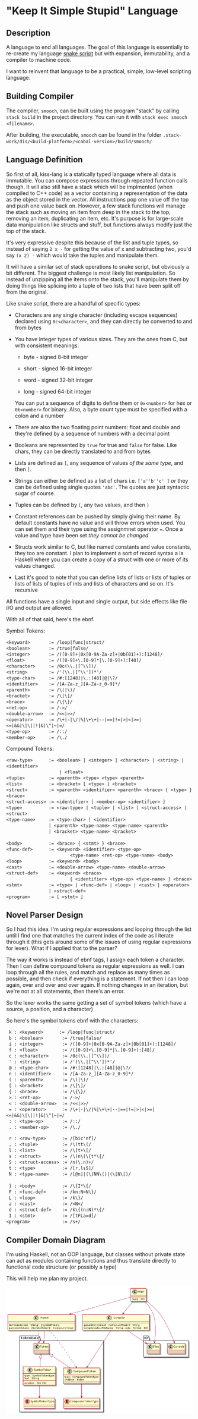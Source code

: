 # "Keep It Simple Stupid" Language

## Description

A language to end all languages. The goal of this language is essentially to re-create my language [snake script](https://github.com/blueOkiris/snake-script) but with expansion, immutability, and a compiler to machine code.

I want to reinvent that language to be a practical, simple, low-level scripting language.

## Building Compiler

The compiler, `smooch`, can be built using the program "stack" by calling `stack build` in the project directory. You can run it with `stack exec smooch <filename>`.

After building, the executable, `smooch` can be found in the folder `.stack-work/dis/<build-platform>/<cabal-version>/build/smooch/`

## Language Definition

So first of all, kiss-lang is a statically typed language where all data is immutable. You can compose expressions through repeated function calls though. It will also still have a stack which will be implmented (when compiled to C++ code) as a vector containing a representation of the data as the object stored in the vector. All instructions pop one value off the top and push one value back on. However, a few stack functions will manage the stack such as moving an item from deep in the stack to the top, removing an item, duplicating an item, etc. It's purpose is for large-scale data manipulation like structs and stuff, but functions always modify just the top of the stack.

It's very expressive despite this because of the list and tuple types, so instead of saying `2 x -` for getting the value of x and subtracting two, you'd say `(x 2) -` which would take the tuples and manipulate them.

It will have a similar set of stack operations to snake script, but obviously a bit different. The biggest challenge is most likely list manipulation. So instead of unzipping all the items onto the stack, you'll manipulate them by doing things like splicing into a tuple of two lists that have been split off from the original.

Like snake script, there are a handful of specific types:

 * Characters are any single character (including escape sequences) declared using `0c<character>`, and they can directly be converted to and from bytes
 
 * You have integer types of various sizes. They are the ones from C, but with consistent meanings:
    
    + byte - signed 8-bit integer
    
    + short - signed 16-bit integer
    
    + word - signed 32-bit integer
    
    + long - signed 64-bit integer
    
    You can put a sequence of digits to define them or `0x<number>` for hex or `0b<number>` for binary. Also, a byte count type must be specified with a colon and a number
    
 * There are also the two floating point numbers: float and double  and they're defined by a sequence of numbers with a decimal point
 
 * Booleans are represented by `true` for true and `false` for false. Like chars, they can be directly translated to and from bytes
 
 * Lists are defined as `[`, any sequence of values *of the same type*, and then `]`.
 
 * Strings can either be defined as a list of chars i.e. `['a''b''c' ]` *or* they can be defined using single quotes `'abc'`. The quotes are just syntactic sugar of course.
 
 * Tuples can be defined by `(`, any two values, and then `)`
 
 * Constant references can be pushed by simply giving their name. By default constants have no value and will throw errors when used. You can set them and their type using the assignmnet operator `=`. Once a value and type have been set *they cannot be changed*
 
 * Structs work similar to C, but like named constants and value constants, they too are constant. I plan to implement a sort of record syntax a la Haskell where you can create a copy of a struct with one or more of its values changed.
 
 * Last it's good to note that you can define lists of lists or lists of tuples or lists of lists of tuples of ints and lists of characters and so on. It's recursive
 
All functions have a single input and single output, but side effects like file I/O and output are allowed.

With all of that said, here's the ebnf.

Symbol Tokens:

```
<keyword>       := /loop|func|struct/
<boolean>       := /true|false/
<integer>       := /([0-9]+|0x[0-9A-Za-z]+|0b[01]+):[1248]/
<float>         := /([0-9]+\.[0-9]*|\.[0-9]+):[48]/
<character>     := /0c(\\.|[^\\])/
<string>        := /'(\\.|[^\\'])*'/
<type-char>     := /#:[1248]|\.:[48]|@|\?/
<identifier>    := /[A-Za-z_][A-Za-z_0-9]*/
<parenth>       := /\(|\)/
<bracket>       := /\[\]/
<brace>         := /\{\}/
<ret-op>        := /->/
<double-arrow>  := /<<|>>/
<operator>      := /\+|-|\/|%|\+\+|--|==|!=|>|<|>=|<=|&&|\|\||!|&|\^|~|=/
<type-op>       := /::/
<member-op>     := /\./
```

Compound Tokens:
```
<raw-type>      := <boolean> | <integer> | <character> | <string> | <identifier>
                    | <float>
<tuple>         := <parenth> <type> <type> <parenth>
<list>          := <bracket> [ <type> ] <bracket>
<struct>        := <parenth> <identifier> <parenth> <brace> { <type> } <brace>
<struct-access> := <identifier> [ <member-op> <identifier> ]
<type>          := <raw-type> | <tuple> | <list> | <struct-access> | <struct>
<type-name>     := <type-char> | <identifier>
                | <parenth> <type-name> <type-name> <parenth>
                | <bracket> <type-name> <bracket>

<body>          := <brace> { <stmt> } <brace>
<func-def>      := <keyword> <identifier> <type-op> 
                        <type-name> <ret-op> <type-name> <body>
<loop>          := <keyword> <body>
<cast>          := <double-arrow> <type-name> <double-arrow>
<struct-def>    := <keyword> <brace> 
                        { <identifier> <type-op> <type-name> } <brace>
<stmt>          := <type> | <func-def> | <loop> | <cast> | <operator>
                | <struct-def>
<program>       := [ <stmt> ]
```

## Novel Parser Design

So I had this idea. I'm using regular expressions and looping through the list until I find one that matches the current index of the code as I iterate through it (this gets around some of the issues of using regular expressions for lexer). What if I applied that to the parser?

The way it works is instead of ebnf tags, I assign each token a character. Then I can define compound tokens as regular expressions as well. I can loop through all the rules, and match and replace as many times as possible, and then check if everything is a statement. If not then I can loop again, over and over and over again. If nothing changes in an iteration, but we're not at all statements, then there's an error.

So the lexer works the same getting a set of symbol tokens (which have a source, a position, and a character)

So here's the symbol tokens ebnf with the characters:
```
 k : <keyword>      := /loop|func|struct/
 b : <boolean>       := /true|false/
 i : <integer>       := /([0-9]+|0x[0-9A-Za-z]+|0b[01]+):[1248]/
 f : <float>         := /([0-9]+\.[0-9]*|\.[0-9]+):[48]/
 c : <character>     := /0c(\\.|[^\\])/
 ' : <string>        := /'(\\.|[^\\'])*'/
 @ : <type-char>     := /#:[1248]|\.:[48]|@|\?/
 n : <identifier>    := /[A-Za-z_][A-Za-z_0-9]*/
 ( : <parenth>       := /\(|\)/
 [ : <bracket>       := /\[\]/
 { : <brace>         := /\{\}/
 > : <ret-op>        := /->/
 < : <double-arrow>  := /<<|>>/
 = : <operator>      := /\+|-|\/|%|\+\+|--|==|!=|>|<|>=|<=|&&|\|\||!|&|\^|~|=/
 : : <type-op>       := /::/
 . : <member-op>     := /\./
```

```
 r : <raw-type>      := /[bic'nf]/
 , : <tuple>         := /\(tt\(/
 l : <list>          := /\[t+\[/
 s : <struct>        := /\(n\(\{t*\{/
 S : <struct-access> := /n(\.n)+/
 t : <type>          := /[r,lsS]/
 N : <type-name>     := /[@n]|(\(NN\()|(\[N\[)/

 } : <body>          := /\{I*\{/
 F : <func-def>      := /kn:N>N\}/
 L : <loop>          := /k\}/
 a : <cast>          := /<N</
 d : <struct-def>    := /k\{(n:N)*\{/
 I : <stmt>          := /[tFLa=d]/
<program>            := /s+/
```

## Compiler Domain Diagram

I'm using Haskell, not an OOP language, but classes without private state can act as modules containing functions and thus translate directly to functional code structure (or possibly a type)

This will help me plan my project.

![kiss-lang domain model](docs/kiss-lang-domain.png)

